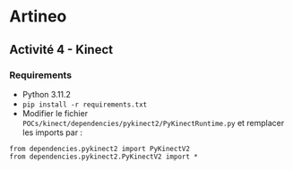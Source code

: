 # Artineo

## Activité 4 - Kinect

### Requirements

- Python 3.11.2
- `pip install -r requirements.txt`
- Modifier le fichier `POCs/kinect/dependencies/pykinect2/PyKinectRuntime.py` et remplacer les imports par : 
```
from dependencies.pykinect2 import PyKinectV2
from dependencies.pykinect2.PyKinectV2 import *
```